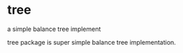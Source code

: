 tree
====

a simple balance tree implement

tree package is super simple balance tree implementation.

